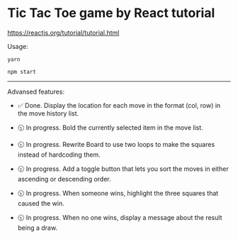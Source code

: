 # Tic Tac Toe game by React tutorial
https://reactjs.org/tutorial/tutorial.html

Usage:

`yarn`

`npm start`

---

Advansed features:

* :white_check_mark: Done. Display the location for each move in the format (col, row) in the move history list.

* :clock1030: In progress. Bold the currently selected item in the move list.

* :clock1030: In progress. Rewrite Board to use two loops to make the squares instead of hardcoding them.

* :clock1030: In progress. Add a toggle button that lets you sort the moves in either ascending or descending order.

* :clock1030: In progress. When someone wins, highlight the three squares that caused the win.

* :clock1030: In progress. When no one wins, display a message about the result being a draw.
